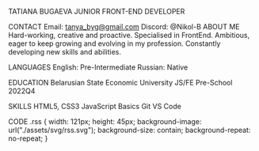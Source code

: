 TATIANA BUGAEVA JUNIOR FRONT-END DEVELOPER

CONTACT Email: tanya_byg@gmail.com Discord: @Nikol-B ABOUT ME Hard-working, creative and proactive. Specialised in FrontEnd. Ambitious, eager to keep growing and evolving in my profession. Constantly developing new skills and abilities.

LANGUAGES English: Pre-Intermediate Russian: Native

EDUCATION Belarusian State Economic University JS/FE Pre-School 2022Q4

SKILLS HTML5, CSS3 JavaScript Basics Git VS Code

CODE .rss { width: 121px; height: 45px; background-image: url("./assets/svg/rss.svg"); background-size: contain; background-repeat: no-repeat; }

